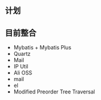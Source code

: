 ## 计划

## 目前整合
- Mybatis + Mybatis Plus
- Quartz
- Mail
- IP Util
- Ali OSS
- mail
- el
- Modified Preorder Tree Traversal